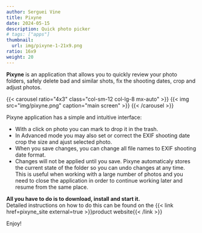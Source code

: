 ```yaml
---
author: Serguei Vine
title: Pixyne
date: 2024-05-15
description: Quick photo picker
# tags: ["apps"]
thumbnail:
  url: img/pixyne-1-21x9.png
ratio: 16x9
weight: 20
---
```

__Pixyne__ is an application that allows you to quickly review your photo folders, safely delete bad and similar shots, fix the shooting dates, crop and adjust photos.

{{< carousel ratio="4x3" class="col-sm-12 col-lg-8 mx-auto" >}}
  {{< img src="img/pixyne.png" caption="main screen" >}}
{{< /carousel >}}

Pixyne application has a simple and intuitive interface:   
* With a click on photo you can mark to drop it in the trash.
* In Advanced mode you may also set or correct the EXIF shooting date crop the size and ajust selected photo.
* When you save changes, you can change all file names to EXIF shooting date format.  
* Changes will not be applied until you save. Pixyne automaticaly stores the current state of the folder so you can undo changes at any time. This is useful when working with a large number of photos and you need to close the application in order to continue working later and resume from the same place.   

__All you have to do is to download, install and start it.__    
Detailed instructions on how to do this can be found on the {{< link href=pixyne_site external=true >}}product website{{< /link >}}  

Enjoy!  
